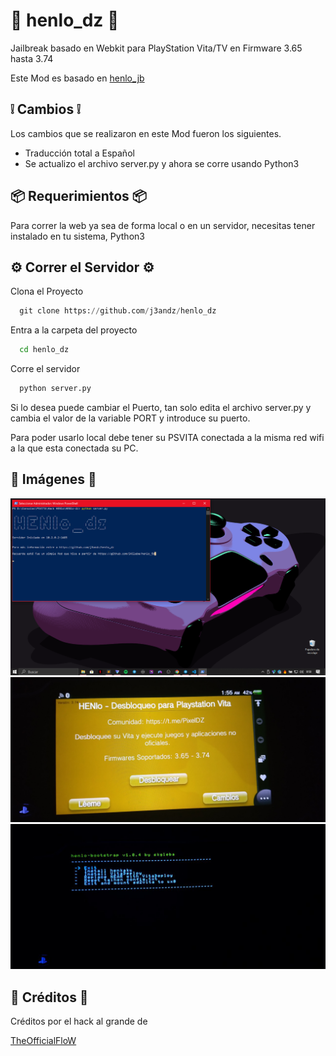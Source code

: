 
# 🍕 henlo_dz  🍕

Jailbreak basado en Webkit para PlayStation Vita/TV en Firmware 3.65 hasta 3.74

Este Mod es basado en [henlo_jb](https://github.com/SKGleba/henlo_jb)


## ❕ Cambios ❕
Los cambios que se realizaron en este Mod fueron los siguientes.

- Traducción total a Español
- Se actualizo el archivo server.py y ahora se corre usando Python3
## 📦 Requerimientos 📦

Para correr la web ya sea de forma local o en un servidor, necesitas tener instalado en tu sistema, Python3 
## ⚙️ Correr el Servidor ⚙️

Clona el Proyecto

```python
  git clone https://github.com/j3andz/henlo_dz
```

Entra a la carpeta del proyecto

```bash
  cd henlo_dz
```

Corre el servidor

```python
  python server.py
```
Si lo desea puede cambiar el Puerto, tan solo edita el archivo server.py y cambia el valor de la variable PORT y introduce su puerto.

Para poder usarlo local debe tener su PSVITA conectada a la misma red wifi a la que esta conectada su PC.

## 🚀 Imágenes 🚀

![image_1](https://github.com/j3andz/henlo_dz/blob/main/image/image_1.png)
![image_2](https://github.com/j3andz/henlo_dz/blob/main/image/image_2.jpg)
![image_3](https://github.com/j3andz/henlo_dz/blob/main/image/image_3.jpg)
## 🍪 Créditos 🍪

Créditos por el hack al grande de

[TheOfficialFloW](https://github.com/TheOfficialFloW/HENlo)
